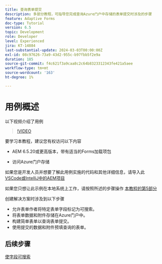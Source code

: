 ```yaml
---
title: 查询表单提交
description: 多部分教程，可指导您完成查询Azure门户中存储的表单提交时涉及的步骤
feature: Adaptive Forms
doc-type: Tutorial
version: 6.5
topic: Development
role: Developer
level: Experienced
jira: KT-14884
last-substantial-update: 2024-03-03T00:00:00Z
exl-id: 08c97626-73a9-43d2-955c-b97fbb5f2e9a
duration: 185
source-git-commit: f4c621f3a9caa8c2c64b8323312343fe421a5aee
workflow-type: tm+mt
source-wordcount: '163'
ht-degree: 1%

---
```


# 用例概述

以下视频介绍了用例

>[!VIDEO](https://video.tv.adobe.com/v/3427096?learn=on)


要学习本教程，建议您有权访问以下内容

* AEM 6.5.20或更高版本，带有适当的Forms加载项包

* 访问Azure门户存储



如果您是开发人员并想要了解此用例实施的代码和其他详细信息，请导入此 [VSCode或IntelliJ中的AEM项目](assets/azuredemoproject.zip)

如果您只想让此示例在本地系统上工作，请按照所述的步骤操作 [本教程的第5部分](./part5.md)

创建解决方案时涉及到以下步骤

* 允许表单作者将特定表单字段标记为可搜索。
* 将表单数据和附件存储在Azure门户中。
* 构建简单表单以查询表单提交。
* 使用提交的数据和附件预填查询的表单。

## 后续步骤

[使字段可搜索](./part1.md)

